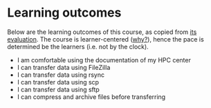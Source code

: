 # Learning outcomes

Below are the learning outcomes of this course,
as copied from [its evaluation](evaluation.md).
The course is learner-centered ([why?](faq/README.md#why-is-the-course-learner-centered)),
hence the pace is determined be the learners (i.e. not by the clock).

- I am comfortable using the documentation of my HPC center
- I can transfer data using FileZilla
- I can transfer data using rsync
- I can transfer data using scp
- I can transfer data using sftp
- I can compress and archive files before transferring
